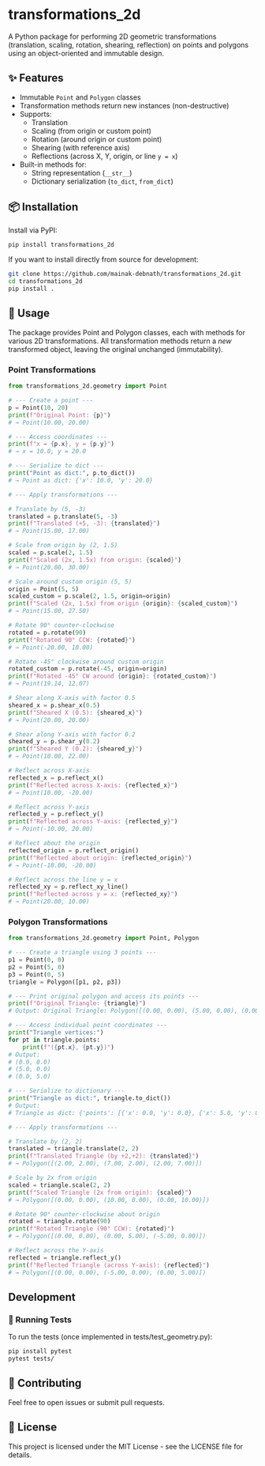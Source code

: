 # transformations_2d

A Python package for performing 2D geometric transformations (translation, scaling, rotation, shearing, reflection) on points and polygons using an object-oriented and immutable design.

## ✨ Features

- Immutable `Point` and `Polygon` classes
- Transformation methods return new instances (non-destructive)
- Supports:
  - Translation
  - Scaling (from origin or custom point)
  - Rotation (around origin or custom point)
  - Shearing (with reference axis)
  - Reflections (across X, Y, origin, or line `y = x`)
- Built-in methods for:
  - String representation (`__str__`)
  - Dictionary serialization (`to_dict`, `from_dict`)

## 📦 Installation

Install via PyPI:

```bash
pip install transformations_2d
```

If you want to install directly from source for development:

```bash
git clone https://github.com/mainak-debnath/transformations_2d.git
cd transformations_2d
pip install .
```

## 🚀 Usage

The package provides Point and Polygon classes, each with methods for various 2D transformations. All transformation methods return a _new_ transformed object, leaving the original unchanged (immutability).

### Point Transformations

```python
from transformations_2d.geometry import Point

# --- Create a point ---
p = Point(10, 20)
print(f"Original Point: {p}")
# → Point(10.00, 20.00)

# --- Access coordinates ---
print(f"x = {p.x}, y = {p.y}")
# → x = 10.0, y = 20.0

# --- Serialize to dict ---
print("Point as dict:", p.to_dict())
# → Point as dict: {'x': 10.0, 'y': 20.0}

# --- Apply transformations ---

# Translate by (5, -3)
translated = p.translate(5, -3)
print(f"Translated (+5, -3): {translated}")
# → Point(15.00, 17.00)

# Scale from origin by (2, 1.5)
scaled = p.scale(2, 1.5)
print(f"Scaled (2x, 1.5x) from origin: {scaled}")
# → Point(20.00, 30.00)

# Scale around custom origin (5, 5)
origin = Point(5, 5)
scaled_custom = p.scale(2, 1.5, origin=origin)
print(f"Scaled (2x, 1.5x) from origin {origin}: {scaled_custom}")
# → Point(15.00, 27.50)

# Rotate 90° counter-clockwise
rotated = p.rotate(90)
print(f"Rotated 90° CCW: {rotated}")
# → Point(-20.00, 10.00)

# Rotate -45° clockwise around custom origin
rotated_custom = p.rotate(-45, origin=origin)
print(f"Rotated -45° CW around {origin}: {rotated_custom}")
# → Point(19.14, 12.07)

# Shear along X-axis with factor 0.5
sheared_x = p.shear_x(0.5)
print(f"Sheared X (0.5): {sheared_x}")
# → Point(20.00, 20.00)

# Shear along Y-axis with factor 0.2
sheared_y = p.shear_y(0.2)
print(f"Sheared Y (0.2): {sheared_y}")
# → Point(10.00, 22.00)

# Reflect across X-axis
reflected_x = p.reflect_x()
print(f"Reflected across X-axis: {reflected_x}")
# → Point(10.00, -20.00)

# Reflect across Y-axis
reflected_y = p.reflect_y()
print(f"Reflected across Y-axis: {reflected_y}")
# → Point(-10.00, 20.00)

# Reflect about the origin
reflected_origin = p.reflect_origin()
print(f"Reflected about origin: {reflected_origin}")
# → Point(-10.00, -20.00)

# Reflect across the line y = x
reflected_xy = p.reflect_xy_line()
print(f"Reflected across y = x: {reflected_xy}")
# → Point(20.00, 10.00)

```

### Polygon Transformations

```python
from transformations_2d.geometry import Point, Polygon

# --- Create a triangle using 3 points ---
p1 = Point(0, 0)
p2 = Point(5, 0)
p3 = Point(0, 5)
triangle = Polygon([p1, p2, p3])

# --- Print original polygon and access its points ---
print(f"Original Triangle: {triangle}")
# Output: Original Triangle: Polygon([(0.00, 0.00), (5.00, 0.00), (0.00, 5.00)])

# --- Access individual point coordinates ---
print("Triangle vertices:")
for pt in triangle.points:
    print(f"({pt.x}, {pt.y})")
# Output:
# (0.0, 0.0)
# (5.0, 0.0)
# (0.0, 5.0)

# --- Serialize to dictionary ---
print("Triangle as dict:", triangle.to_dict())
# Output:
# Triangle as dict: {'points': [{'x': 0.0, 'y': 0.0}, {'x': 5.0, 'y': 0.0}, {'x': 0.0, 'y': 5.0}]}

# --- Apply transformations ---

# Translate by (2, 2)
translated = triangle.translate(2, 2)
print(f"Translated Triangle (by +2,+2): {translated}")
# → Polygon([(2.00, 2.00), (7.00, 2.00), (2.00, 7.00)])

# Scale by 2x from origin
scaled = triangle.scale(2, 2)
print(f"Scaled Triangle (2x from origin): {scaled}")
# → Polygon([(0.00, 0.00), (10.00, 0.00), (0.00, 10.00)])

# Rotate 90° counter-clockwise about origin
rotated = triangle.rotate(90)
print(f"Rotated Triangle (90° CCW): {rotated}")
# → Polygon([(0.00, 0.00), (0.00, 5.00), (-5.00, 0.00)])

# Reflect across the Y-axis
reflected = triangle.reflect_y()
print(f"Reflected Triangle (across Y-axis): {reflected}")
# → Polygon([(0.00, 0.00), (-5.00, 0.00), (0.00, 5.00)])

```

## Development

### 🧪 Running Tests

To run the tests (once implemented in tests/test_geometry.py):

```bash
pip install pytest
pytest tests/
```

## 🤝 Contributing

Feel free to open issues or submit pull requests.

## 📄 License

This project is licensed under the MIT License - see the LICENSE file for details.
